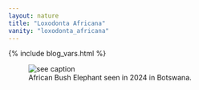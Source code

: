 ```yaml
---
layout: nature
title: "Loxodonta Africana"
vanity: "loxodonta_africana"
---
```


{% include blog_vars.html %}

<figure class="center_children">
  <img src="{{resources_path_nature}}/2024-08-african-bush-elephant.png" alt="see caption" />
  <figcaption>African Bush Elephant seen in 2024 in Botswana.</figcaption>
</figure>
